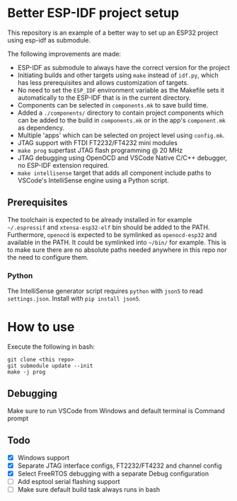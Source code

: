 # Better ESP-IDF project setup
This repository is an example of a better way to set up an ESP32 project using
esp-idf as submodule.

The following improvements are made:
 - ESP-IDF as submodule to always have the correct version for the project
 - Initiating builds and other targets using `make` instead of `idf.py`, which
   has less prerequisites and allows customization of targets.
 - No need to set the `ESP_IDF` environment variable as the Makefile sets it
 automatically to the ESP-IDF that is in the current directory.
 - Components can be selected in `components.mk` to save build time.
 - Added a `./components/` directory to contain project components which can be
   added to the build in `components.mk` or in the app's `component.mk` as
   dependency.
 - Multiple 'apps' which can be selected on project level using `config.mk`.
 - JTAG support with FTDI FT2232/FT4232 mini modules
 - `make prog` superfast JTAG flash programming @ 20 MHz
 - JTAG debugging using OpenOCD and VSCode Native C/C++ debugger, no ESP-IDF
   extension required.
 - `make intellisense` target that adds all component include paths to VSCode's
   IntelliSense engine using a Python script.

## Prerequisites
The toolchain is expected to be already installed in for example `~/.espressif`
and `xtensa-esp32-elf` bin should be added to the PATH. Furthermore, `openocd`
is expected to be symlinked as `openocd-esp32` and available in the PATH.
It could be symlinked into `~/bin/` for example. This is to make sure there are
no absolute paths needed anywhere in this repo nor the need to configure them.
### Python
The IntelliSense generator script requires `python` with `json5` to read
`settings.json`. Install with `pip install json5`.

# How to use
Execute the following in bash:
```
git clone <this repo>
git submodule update --init
make -j prog
```

## Debugging
Make sure to run VSCode from Windows and default terminal is Command prompt

## Todo
 - [x] Windows support
 - [x] Separate JTAG interface configs, FT2232/FT4232 and channel config
 - [x] Select FreeRTOS debugging with a separate Debug configuration
 - [ ] Add esptool serial flashing support 
 - [ ] Make sure default build task always runs in bash
